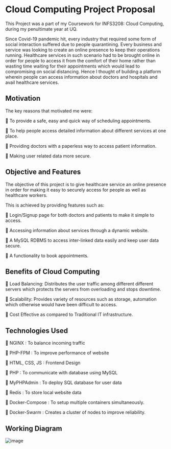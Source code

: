 
# Cloud Computing Project Proposal

This Project was a part of my Coursework for INFS3208: Cloud Computing, during my penultimate year at UQ.

Since Covid-19 pandemic hit, every industry that required some form of social interaction suffered due to people quarantining. Every business and service was looking to create an online presence to keep their operations running. Healthcare services in such scenario had to be brought online in order for people to access it from the comfort of their home rather than wasting time waiting for their appointments which would lead to compromising on social distancing. Hence I thought of building a platform wherein people can access information about doctors and hospitals and avail healthcare services. 
## Motivation
The key reasons that motivated me were: 

	To provide a safe, easy and quick way of scheduling appointments.

	To help people access detailed information about different services at one place.

	Providing doctors with a paperless way to access patient information.

	Making user related data more secure.
## Objective and Features
The objective of this project is to give healthcare service an online presence in order for making it easy to securely access for people as well as healthcare workers. 

This is achieved by providing features such as:

	Login/Signup page for both doctors and patients to make it simple to access.

	Accessing information about services through a dynamic website.

	A MySQL RDBMS to access inter-linked data easily and keep user data secure.

	A functionality to book appointments.
## Benefits of Cloud Computing
	Load Balancing: Distributes the user traffic among different different servers which protects the servers from overloading and stops downtime.

	Scalability: Provides variety of resources such as storage, automation which otherwise would have been difficult to access.

	Cost Effective as compared to Traditional IT infrastructure.
## Technologies Used
	NGINX : To balance incoming traffic

	PHP-FPM : To improve performance of website

	HTML, CSS, JS : Frontend Design

	PHP : To communicate with database using MySQL

	MyPHPAdmin : To deploy SQL database for user data

	Redis : To store local website data

	Docker-Compose : To setup multiple containers simultaneously.

	Docker-Swarm : Creates a cluster of nodes to improve reliability.
## Working Diagram
![image](https://github.com/yuvrajsingh001/Cloud-computing/assets/64212975/7cb34987-6497-48d1-9f58-24e7c1146508)
